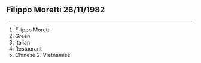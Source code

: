 Filippo Moretti 26/11/1982
-------------------------------------------------------------------------------------------------------------------------------------------------------------------
--------------------------------------------------------------------------------------------------------------------------------------------
1. Filippo Moretti
2. Green
3. Italian
4. Restaurant
  1. Chinese
    2. Vietnamise
